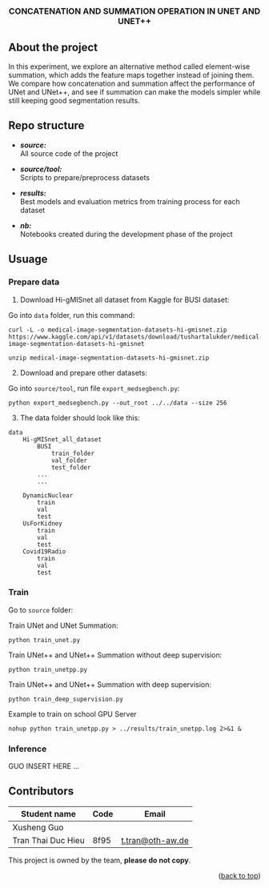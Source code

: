 
# 
<div id="top"></div>
<h3 align="center">CONCATENATION AND SUMMATION OPERATION IN UNET AND UNET++</h3>
</div>

## About the project

In this experiment, we explore an alternative method called element-wise summation, which adds the feature maps together instead of joining them. We compare how concatenation and summation affect the performance of UNet and UNet++, and see if summation can make the models simpler while still keeping good segmentation results.


## Repo structure

- ***source:***  
All source code of the project

- ***source/tool:***  
Scripts to prepare/preprocess datasets

- ***results:***   
Best models and evaluation metrics from training process for each dataset

- ***nb:***  
Notebooks created during the development phase of the project



## Usuage
### Prepare data
1. Download Hi-gMISnet all dataset from Kaggle for BUSI dataset:

Go into `data` folder, run this command:
```
curl -L -o medical-image-segmentation-datasets-hi-gmisnet.zip https://www.kaggle.com/api/v1/datasets/download/tushartalukder/medical-image-segmentation-datasets-hi-gmisnet

unzip medical-image-segmentation-datasets-hi-gmisnet.zip
```

2. Download and prepare other datasets:

Go into `source/tool`, run file `export_medsegbench.py`:
```
python export_medsegbench.py --out_root ../../data --size 256
```

3. The data folder should look like this:

```text
data
    Hi-gMISnet_all_dataset
        BUSI
            train_folder
            val_folder
            test_folder
        ...
        ...

    DynamicNuclear
        train
        val
        test
    UsForKidney
        train
        val
        test
    Covid19Radio
        train
        val
        test
```

### Train

Go to `source` folder:

Train UNet and UNet Summation:
```
python train_unet.py
```

Train UNet++ and UNet++ Summation without deep supervision:
```
python train_unetpp.py
```

Train UNet++ and UNet++ Summation with deep supervision:
```
python train_deep_supervision.py
```

Example to train on school GPU Server

```
nohup python train_unetpp.py > ../results/train_unetpp.log 2>&1 &
```

### Inference 

GUO INSERT HERE
...

## Contributors
| Student name        | Code   | Email              |
|---------------------|--------|--------------------|
| Xusheng Guo         |        |                    |
| Tran Thai Duc Hieu  | 8f95   | t.tran@oth-aw.de   |

This project is owned by the team, **please do not copy**. 

<p align="right">(<a href="#top">back to top</a>)</p>



